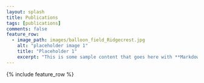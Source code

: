 ```yaml
---
layout: splash
title: Publications
tags: [publications]
comments: false
feature_row:
  - image_path: images/balloon_field_Ridgecrest.jpg
    alt: "placeholder image 1"
    title: "Placeholder 1"
    excerpt: "This is some sample content that goes here with **Markdown** formatting."
---
```


{% include feature_row %}
